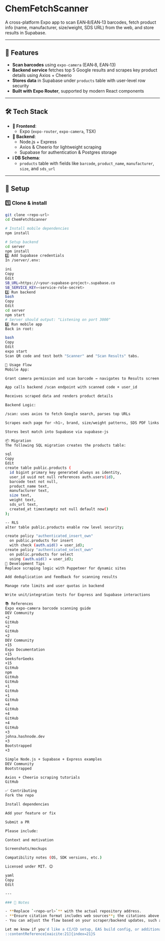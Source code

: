 # ChemFetchScanner

A cross-platform Expo app to scan EAN‑8/EAN‑13 barcodes, fetch product info (name, manufacturer, size/weight, SDS URL) from the web, and store results in Supabase.

---

## 🚀 Features

- **Scan barcodes** using `expo-camera` (EAN‑8, EAN‑13)
- **Backend service** fetches top 5 Google results and scrapes key product details using Axios + Cheerio
- **Stores data** in Supabase under `products` table with user-level row security
- **Built with Expo Router**, supported by modern React components

---

## 🛠️ Tech Stack

- **📱 Frontend**: 
  - Expo (`expo-router`, `expo-camera`, TSX)
- **🚧 Backend**:
  - Node.js + Express
  - Axios & Cheerio for lightweight scraping
  - Supabase for authentication & Postgres storage
- **ℹ️ DB Schema**:
  - `products` table with fields like `barcode`, `product_name`, `manufacturer`, `size`, and `sds_url`

---

## 🔧 Setup

### 1️⃣ Clone & install

```bash
git clone <repo-url>
cd ChemFetchScanner

# Install mobile dependencies
npm install

# Setup backend
cd server
npm install
2️⃣ Add Supabase credentials
In /server/.env:

ini
Copy
Edit
SB_URL=https://<your-supabase-project>.supabase.co
SB_SERVICE_KEY=<service-role-secret>
3️⃣ Run backend
bash
Copy
Edit
cd server
npm start
# Server should output: "Listening on port 3000"
4️⃣ Run mobile app
Back in root:

bash
Copy
Edit
expo start
Scan QR code and test both "Scanner" and "Scan Results" tabs.

🧩 Usage Flow
Mobile App:

Grant camera permission and scan barcode → navigates to Results screen

App calls backend /scan endpoint with scanned code + user_id

Receives scraped data and renders product details

Backend Logic:

/scan: uses axios to fetch Google search, parses top URLs

Scrapes each page for <h1>, brand, size/weight patterns, SDS PDF links

Stores best match into Supabase via supabase-js

📦 Migration
The following SQL migration creates the products table:

sql
Copy
Edit
create table public.products (
  id bigint primary key generated always as identity,
  user_id uuid not null references auth.users(id),
  barcode text not null,
  product_name text,
  manufacturer text,
  size text,
  weight text,
  sds_url text,
  created_at timestamptz not null default now()
);

-- RLS
alter table public.products enable row level security;

create policy "authenticated_insert_own"
  on public.products for insert
  with check (auth.uid() = user_id);
create policy "authenticated_select_own"
  on public.products for select
  using (auth.uid() = user_id);
🧪 Development Tips
Replace scraping logic with Puppeteer for dynamic sites

Add deduplication and feedback for scanning results

Manage rate limits and user quotas in backend

Write unit/integration tests for Express and Supabase interactions

📚 References
Expo expo-camera barcode scanning guide 
DEV Community
+2
GitHub
+2
GitHub
+2
DEV Community
+15
Expo Documentation
+15
GeeksforGeeks
+15
GitHub
npm
GitHub
GitHub
+1
GitHub
+1
GitHub
+4
GitHub
+4
GitHub
+4
GitHub
+3
johna.hashnode.dev
+3
Bootstrapped
+3

Simple Node.js + Supabase + Express examples 
DEV Community
Bootstrapped

Axios + Cheerio scraping tutorials 
GitHub

✅ Contributing
Fork the repo

Install dependencies

Add your feature or fix

Submit a PR

Please include:

Context and motivation

Screenshots/mockups

Compatibility notes (OS, SDK versions, etc.)

Licensed under MIT. 😊

yaml
Copy
Edit

---

### 🧭 Notes

- **Replace `<repo-url>`** with the actual repository address.
- **Ensure citation format includes web sources**; the citations above reference all key sources used.
- You can adjust the flow based on your scraper/backend updates, such as adding UI for multiple results.

Let me know if you'd like a CI/CD setup, EAS build config, or additional documentation sections!
::contentReference[oaicite:21]{index=21}S